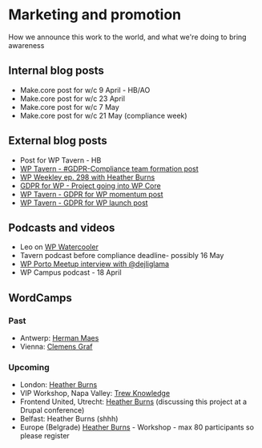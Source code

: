 # Marketing and promotion

How we announce this work to the world, and what we're doing to bring awareness

## Internal blog posts

- Make.core post for w/c 9 April - HB/AO
- Make.core post for w/c 23 April
- Make.core post for w/c 7 May
- Make.core post for w/c 21 May (compliance week)

## External blog posts

- Post for WP Tavern - HB
- [WP Tavern - #GDPR-Compliance team formation post](https://wptavern.com/new-team-forms-to-facilitate-gdpr-compliance-in-wordpress-core)
- [WP Weekley ep. 298 with Heather Burns](https://wptavern.com/wpweekly-episode-298-gdpr-user-privacy-and-more-with-heather-burns)
- [GDPR for WP - Project going into WP Core](https://www.gdprwp.com/gdpr-going-into-wordpress-core/)
- [WP Tavern - GDPR for WP momentum post](https://wptavern.com/gdpr-for-wordpress-project-gains-momentum-proposal-receives-positive-response-from-developer-community)
- [WP Tavern - GDPR for WP launch post](https://wptavern.com/gdpr-for-wordpress-project-seeks-to-provide-a-standard-for-plugin-compliance)

## Podcasts and videos

- Leo on [WP Watercooler](https://www.wpwatercooler.com/video/ep269-gdpr-wordpress-what-you-need-to-know/)
- Tavern podcast before compliance deadline- possibly 16 May
- [WP Porto Meetup interview with @dejliglama](https://dejliglama.wordpress.com/2018/02/22/meetup-porto-interview-about-gdpr-for-wp/)
- WP Campus podcast - 18 April

## WordCamps

### Past
- Antwerp: [Herman Maes](https://wordpress.tv/2018/04/03/herman-maes-10-wordpress-gdpr-fails/)
- Vienna: [Clemens Graf](https://2018.vienna.wordcamp.org/session/dsgvo-kommt-bist-du-bereit-was-es-ist-warum-es-wichtig-ist-sich-damit-zu-beschaftigen-inkl-best-practices-fur-wordpress-co/)

### Upcoming
- London: [Heather Burns](https://2018.london.wordcamp.org/session/getting-your-privacy-notices-ready-for-gdpr/)
- VIP Workshop, Napa Valley: [Trew Knowledge](https://twitter.com/trewknowledge/status/983451687984750593)
- Frontend United, Utrecht: [Heather Burns](https://www.frontendunited.org/sessions/privacy-data-protection-and-open-source-development) (discussing this project at a Drupal conference)
- Belfast: Heather Burns (shhh)
- Europe (Belgrade) [Heather Burns](https://2018.europe.wordcamp.org/session/developing-for-privacy-and-data-protection/) - Workshop - max 80 participants so please register
